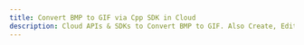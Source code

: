 ---title: Convert BMP to GIF via Cpp SDK in Clouddescription: Cloud APIs & SDKs to Convert BMP to GIF. Also Create, Edit & Render Microsoft Word & OpenOffice documents in the Cloud.---